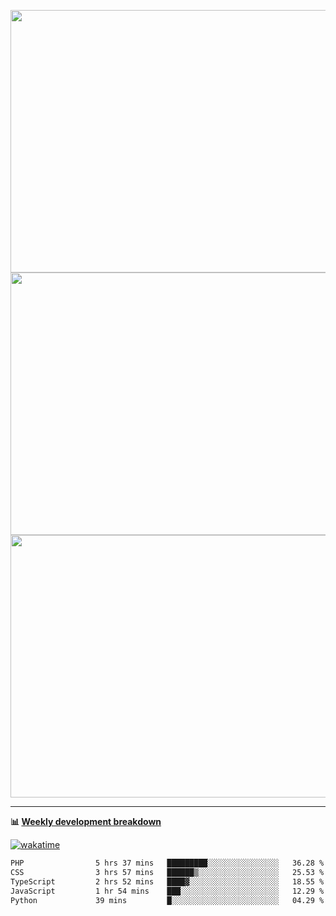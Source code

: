 <p float="left" align="middle"><img src="https://user-images.githubusercontent.com/56089155/195064669-12bd89bb-53c9-44b1-9fd8-993f93f585e1.png" width="600px" height="420px">
<img src="https://user-images.githubusercontent.com/56089155/195064706-c37aa3c8-f669-46c9-abba-1eadcbb910c5.png" width="600px" height="420px">
<img src="https://user-images.githubusercontent.com/56089155/195064753-0de674c7-4fc7-4831-a8a5-402e19cc77be.png" width="600px" height="420px"></p>

<hr />

**📊 [Weekly development breakdown](https://wakatime.com/@Ari24)**

[![wakatime](https://wakatime.com/badge/user/ca34c016-707f-4382-84cf-1823913a1423.svg)](https://wakatime.com/@ca34c016-707f-4382-84cf-1823913a1423)

<!--START_SECTION:waka-->

```txt
PHP                5 hrs 37 mins   █████████░░░░░░░░░░░░░░░░   36.28 %
CSS                3 hrs 57 mins   ██████▒░░░░░░░░░░░░░░░░░░   25.53 %
TypeScript         2 hrs 52 mins   ████▓░░░░░░░░░░░░░░░░░░░░   18.55 %
JavaScript         1 hr 54 mins    ███░░░░░░░░░░░░░░░░░░░░░░   12.29 %
Python             39 mins         █░░░░░░░░░░░░░░░░░░░░░░░░   04.29 %
```

<!--END_SECTION:waka-->
